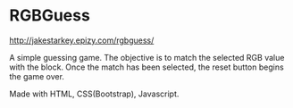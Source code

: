 # RGBGuess

http://jakestarkey.epizy.com/rgbguess/

A simple guessing game. The objective is to match the selected RGB value with the block. Once the match has been selected, the reset button begins the game over. 

Made with HTML, CSS(Bootstrap), Javascript.
